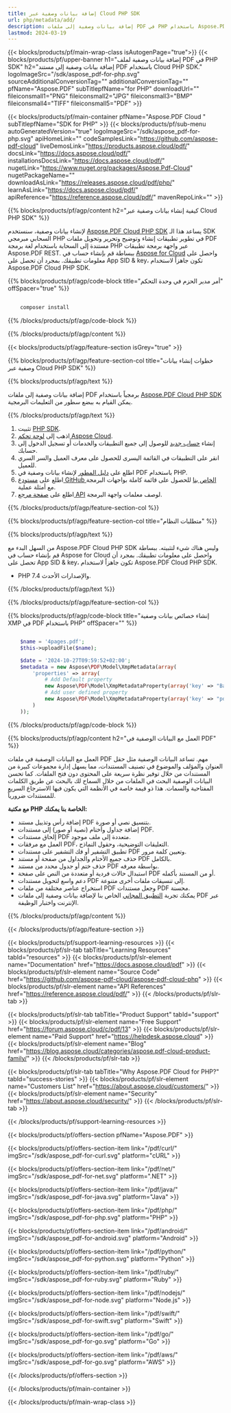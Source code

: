 ```yaml
---
title: إضافة بيانات وصفية عبر Cloud PHP SDK
url: php/metadata/add/
description: إضافة بيانات وصفية إلى ملفات PDF في PHP باستخدام Aspose.PDF Cloud SDK. وضع علامات على المستندات لتحسين الفهرسة والبحث.
lastmod: 2024-03-19
---
```


{{< blocks/products/pf/main-wrap-class isAutogenPage="true">}}
{{< blocks/products/pf/upper-banner h1="إضافة بيانات وصفية لملف PDF في PHP SDK" h2="إضافة بيانات وصفية إلى مستند PDF باستخدام Cloud PHP SDK." logoImageSrc="/sdk/aspose_pdf-for-php.svg" sourceAdditionalConversionTag="" additionalConversionTag="" pfName="Aspose.PDF" subTitlepfName="for PHP" downloadUrl="" fileiconsmall1="PNG" fileiconsmall2="JPG" fileiconsmall3="BMP" fileiconsmall4="TIFF" fileiconsmall5="PDF" >}}

{{< blocks/products/pf/main-container pfName="Aspose.PDF Cloud " subTitlepfName="SDK for PHP" >}}
{{< blocks/products/pf/sub-menu autoGeneratedVersion="true" logoImageSrc="/sdk/aspose_pdf-for-php.svg" apiHomeLink="" codeSamplesLink="https://github.com/aspose-pdf-cloud" liveDemosLink="https://products.aspose.cloud/pdf/" docsLink="https://docs.aspose.cloud/pdf/" installationsDocsLink="https://docs.aspose.cloud/pdf/" nugetLink="https://www.nuget.org/packages/Aspose.Pdf-Cloud" nugetPackageName="" downloadAsLink="https://releases.aspose.cloud/pdf/php/" learnAsLink="https://docs.aspose.cloud/pdf/" apiReference="https://reference.aspose.cloud/pdf/" mavenRepoLink="" >}}

{{% blocks/products/pf/agp/content h2="كيفية إنشاء بيانات وصفية عبر Cloud PHP SDK" %}}

لإنشاء بيانات وصفية، سنستخدم
[Aspose.PDF Cloud PHP SDK](https://products.aspose.cloud/pdf/php/)
يساعد هذا الـ SDK السحابي مبرمجي PHP في تطوير تطبيقات إنشاء وتوضيح وتحرير وتحويل ملفات PDF مستندة إلى السحابة باستخدام لغة برمجة PHP عبر واجهة برمجة تطبيقات Aspose.PDF REST. ببساطة قم بإنشاء حساب في [Aspose for Cloud](https://dashboard.aspose.cloud/#/apps) واحصل على معلومات تطبيقك. بمجرد أن تحصل على App SID & key، تكون جاهزاً لاستخدام Aspose.PDF Cloud PHP SDK.

{{% blocks/products/pf/agp/code-block title="أمر مدير الحزم في وحدة التحكم" offSpacer="true" %}}

```bash
     
    composer install

```

{{% /blocks/products/pf/agp/code-block %}}

{{% /blocks/products/pf/agp/content %}}

{{< blocks/products/pf/agp/feature-section isGrey="true" >}}

{{% blocks/products/pf/agp/feature-section-col title="خطوات إنشاء بيانات وصفية عبر Cloud PHP SDK" %}}

{{% blocks/products/pf/agp/text %}}

إضافة بيانات وصفية إلى ملفات PDF برمجياً باستخدام
[Aspose.PDF Cloud PHP SDK](https://products.aspose.cloud/pdf/php/)
يمكن القيام به ببضع سطور من التعليمات البرمجية.

{{% /blocks/products/pf/agp/text %}}

1. تثبيت [PHP SDK](https://pypi.org/project/asposepdfcloud/).
1. اذهب إلى [لوحة تحكم Aspose Cloud](https://dashboard.aspose.cloud/).
1. إنشاء [حساب جديد](https://docs.aspose.cloud/display/storagecloud/Creating+and+Managing+Account) للوصول إلى جميع التطبيقات والخدمات أو تسجيل الدخول إلى حسابك.
1. انقر على التطبيقات في القائمة اليسرى للحصول على معرف العميل والسر السري للعميل.
1. اطلع على [دليل المطور](https://docs.aspose.cloud/pdf/developer-guide/) لإنشاء بيانات وصفية في PDF باستخدام PHP.
1. اطلع على [مستودع GitHub الخاص بنا](https://github.com/aspose-pdf-cloud/aspose-pdf-cloud-php) للحصول على قائمة كاملة بواجهات البرمجة مع أمثلة عملية.
1. اطلع على [صفحة مرجع API](https://reference.aspose.cloud/pdf/#/Document) لوصف معلمات واجهة البرمجة.

{{% /blocks/products/pf/agp/feature-section-col %}}

{{% blocks/products/pf/agp/feature-section-col title="متطلبات النظام" %}}

{{% blocks/products/pf/agp/text %}}

من السهل البدء مع Aspose.PDF Cloud PHP SDK وليس هناك شيء لتثبيته. ببساطة قم بإنشاء حساب في Aspose for Cloud واحصل على معلومات تطبيقك. بمجرد أن تحصل على App SID & key، تكون جاهزاً لاستخدام Aspose.PDF Cloud PHP SDK.

+ PHP 7.4 والإصدارات الأحدث.

{{% /blocks/products/pf/agp/text %}}

{{% /blocks/products/pf/agp/feature-section-col %}}

{{% blocks/products/pf/agp/code-block title="إنشاء خصائص بيانات وصفية XMP في PDF باستخدام PHP" offSpacer="" %}}

```php

    $name = '4pages.pdf';
    $this->uploadFile($name);

    $date = '2024-10-27T09:59:52+02:00';
    $metadata = new Aspose\PDF\Model\XmpMetadata(array(
        'properties' => array(
            # Add Default property
            new Aspose\PDF\Model\XmpMetadataProperty(array('key' => "BaseURL", 'value' => "http://www.somename.com/path")),
            # Add user defined property
            new Aspose\PDF\Model\XmpMetadataProperty(array('key' => "pdf:Prop", 'value' => "PropValue", 'namespace_uri' => "http://ns.adobe.com/pdf/1.3/")),
        )
    ));
```

{{% /blocks/products/pf/agp/code-block %}}

{{% blocks/products/pf/agp/content h2="العمل مع البيانات الوصفية في PDF" %}}

العمل مع البيانات الوصفية في ملفات PDF مهم. تساعد البيانات الوصفية مثل حقل العنوان والمؤلف والموضوع في تصنيف المستندات، مما يسهل إدارة مجموعات كبيرة من المستندات من خلال توفير نظرة سريعة على المحتوى دون فتح الملفات.
كما تحسن البيانات الوصفية البحث في الملفات من خلال السماح لك بالبحث عن طريق الكلمات المفتاحية والسمات. هذا ذو قيمة خاصة في الأنظمة التي يكون فيها الاسترجاع السريع للمستندات ضرورياً.

**مع مكتبة PHP الخاصة بنا يمكنك:**

+ إضافة رأس وتذييل مستند PDF بتنسيق نصي أو صورة.
+ إضافة جداول وأختام (نصية أو صور) إلى مستندات PDF.
+ إلحاق مستندات PDF متعددة إلى ملف موجود.
+ العمل مع مرفقات PDF، التعليقات التوضيحية، وحقول النماذج.
+ تطبيق التشفير أو فك التشفير على مستندات PDF وتعيين كلمة مرور.
+ حذف جميع الأختام والجداول من صفحة أو مستند PDF بالكامل.
+ حذف ختم أو جدول محدد من مستند PDF بواسطة معرفه.
+ استبدال حالات فردية أو متعددة من النص على صفحة PDF أو من المستند بأكمله.
+ دعم واسع لتحويل مستندات PDF إلى تنسيقات ملفات أخرى متنوعة.
+ استخراج عناصر مختلفة من ملفات PDF وجعل مستندات PDF محسنة.
+ يمكنك تجربة [التطبيق المجاني](https://products.aspose.app/pdf/metadata) الخاص بنا لإضافة بيانات وصفية إلى ملفات PDF عبر الإنترنت واختبار الوظيفة.

{{% /blocks/products/pf/agp/content %}}

{{< /blocks/products/pf/agp/feature-section >}}

{{< blocks/products/pf/support-learning-resources >}}
{{< blocks/products/pf/slr-tab tabTitle="Learning Resources" tabId="resources" >}}
{{< blocks/products/pf/slr-element name="Documentation" href="https://docs.aspose.cloud/pdf" >}}
{{< blocks/products/pf/slr-element name="Source Code" href="https://github.com/aspose-pdf-cloud/aspose-pdf-cloud-php" >}}
{{< blocks/products/pf/slr-element name="API References" href="https://reference.aspose.cloud/pdf/" >}}
{{< /blocks/products/pf/slr-tab >}}

{{< blocks/products/pf/slr-tab tabTitle="Product Support" tabId="support" >}}
{{< blocks/products/pf/slr-element name="Free Support" href="https://forum.aspose.cloud/c/pdf/13" >}}
{{< blocks/products/pf/slr-element name="Paid Support" href="https://helpdesk.aspose.cloud" >}}
{{< blocks/products/pf/slr-element name="Blog" href="https://blog.aspose.cloud/categories/aspose.pdf-cloud-product-family/" >}}
{{< /blocks/products/pf/slr-tab >}}

{{< blocks/products/pf/slr-tab tabTitle="Why Aspose.PDF Cloud for PHP?" tabId="success-stories" >}}
{{< blocks/products/pf/slr-element name="Customers List" href="https://about.aspose.cloud/customers/" >}}
{{< blocks/products/pf/slr-element name="Security" href="https://about.aspose.cloud/security/" >}}
{{< /blocks/products/pf/slr-tab >}}

{{< /blocks/products/pf/support-learning-resources >}}

{{< blocks/products/pf/offers-section pfName="Aspose.PDF" >}}

{{< blocks/products/pf/offers-section-item link="/pdf/curl/" imgSrc="/sdk/aspose_pdf-for-curl.svg" platform="cURL" >}}

{{< blocks/products/pf/offers-section-item link="/pdf/net/" imgSrc="/sdk/aspose_pdf-for-net.svg" platform=".NET" >}}

{{< blocks/products/pf/offers-section-item link="/pdf/java/" imgSrc="/sdk/aspose_pdf-for-java.svg" platform="Java" >}}

{{< blocks/products/pf/offers-section-item link="/pdf/php/" imgSrc="/sdk/aspose_pdf-for-php.svg" platform="PHP" >}}

{{< blocks/products/pf/offers-section-item link="/pdf/android/" imgSrc="/sdk/aspose_pdf-for-android.svg" platform="Android" >}}

{{< blocks/products/pf/offers-section-item link="/pdf/python/" imgSrc="/sdk/aspose_pdf-for-python.svg" platform="Python" >}}

{{< blocks/products/pf/offers-section-item link="/pdf/ruby/" imgSrc="/sdk/aspose_pdf-for-ruby.svg" platform="Ruby" >}}

{{< blocks/products/pf/offers-section-item link="/pdf/nodejs/" imgSrc="/sdk/aspose_pdf-for-node.svg" platform="Node.js" >}}

{{< blocks/products/pf/offers-section-item link="/pdf/swift/" imgSrc="/sdk/aspose_pdf-for-swift.svg" platform="Swift" >}}

{{< blocks/products/pf/offers-section-item link="/pdf/go/" imgSrc="/sdk/aspose_pdf-for-go.svg" platform="Go" >}}

{{< blocks/products/pf/offers-section-item link="/pdf/aws/" imgSrc="/sdk/aspose_pdf-for-go.svg" platform="AWS" >}}

{{< /blocks/products/pf/offers-section >}}

<!-- aboutfile Ends -->

{{< /blocks/products/pf/main-container >}}

{{< /blocks/products/pf/main-wrap-class >}}
